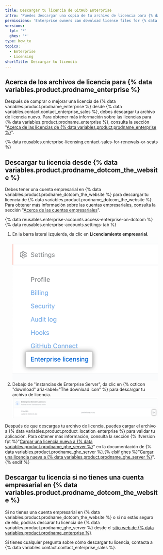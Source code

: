 ```yaml
---
title: Descargar tu licencia de GitHub Enterprise
intro: 'Puedes descargar una copia de tu archivo de licencia para {% data variables.product.prodname_ghe_server %}.'
permissions: 'Enterprise owners can download license files for {% data variables.product.prodname_ghe_server %}.'
versions:
  fpt: '*'
  ghes: '*'
type: how_to
topics:
  - Enterprise
  - Licensing
shortTitle: Descargar tu licencia
---
```


## Acerca de los archivos de licencia para {% data variables.product.prodname_enterprise %}

Después de comprar o mejorar una licencia de {% data variables.product.prodname_enterprise %} desde {% data variables.contact.contact_enterprise_sales %}, debes descargar tu archivo de licencia nuevo. Para obtener más información sobre las licencias para {% data variables.product.prodname_enterprise %}, consulta la sección "[Acerca de las licencias de {% data variables.product.prodname_enterprise %}](/billing/managing-your-license-for-github-enterprise/about-licenses-for-github-enterprise)".

{% data reusables.enterprise-licensing.contact-sales-for-renewals-or-seats %}

## Descargar tu licencia desde {% data variables.product.prodname_dotcom_the_website %}

Debes tener una cuenta empresarial en {% data variables.product.prodname_dotcom_the_website %} para descargar tu licencia de {% data variables.product.prodname_dotcom_the_website %}. Para obtener más información sobre las cuentas empresariales, consulta la sección "[Acerca de las cuentas empresariales](/admin/overview/about-enterprise-accounts)".

{% data reusables.enterprise-accounts.access-enterprise-on-dotcom %}
{% data reusables.enterprise-accounts.settings-tab %}
1. En la barra lateral izquierda, da clic en **Licenciamiento empresarial**. ![Pestaña de "Licencias empresariales" en la barra lateral de configuración para la cuenta empresarial](/assets/images/help/enterprises/enterprise-licensing-tab.png)
1. Debajo de "instancias de Enterprise Server", da clic en {% octicon "download" aria-label="The download icon" %} para descargar tu archivo de licencia. ![Descargar la licencia de GitHub Enterprise Server](/assets/images/help/business-accounts/download-ghes-license.png)

Después de que descargas tu archivo de licencia, puedes cargar el archivo a {% data variables.product.product_location_enterprise %} para validar tu aplicación. Para obtener más información, consulta la sección {% ifversion fpt %}"[Cargar una licencia nueva a {% data variables.product.prodname_ghe_server %}](/enterprise-server/billing/managing-your-license-for-github-enterprise/uploading-a-new-license-to-github-enterprise-server)" en la documentación de {% data variables.product.prodname_ghe_server %}.{% elsif ghes %}"[Cargar una licencia nueva a {% data variables.product.prodname_ghe_server %}](/enterprise-server/billing/managing-your-license-for-github-enterprise/uploading-a-new-license-to-github-enterprise-server)".{% endif %}

## Descargar tu licencia si no tienes una cuenta empresarial en {% data variables.product.prodname_dotcom_the_website %}

Si no tienes una cuenta empresarial en {% data variables.product.prodname_dotcom_the_website %} o si no estás seguro de ello, podrías descarar tu licencia de {% data variables.product.prodname_ghe_server %} desde el [sitio web de {% data variables.product.prodname_enterprise %}](https://enterprise.github.com/download).

Si tienes cualquier pregunta sobre cómo descargar tu licencia, contacta a {% data variables.contact.contact_enterprise_sales %}.
